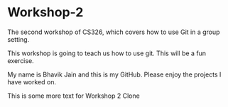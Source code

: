 # Workshop-2

The second workshop of CS326, which covers how to use Git in a group setting.

This workshop is going to teach us how to use git. This will be a fun exercise.

My name is Bhavik Jain and this is my GitHub. Please enjoy the projects I have worked on.

This is some more text for Workshop 2 Clone
